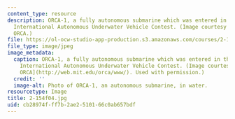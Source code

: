 ```yaml
---
content_type: resource
description: ORCA-1, a fully autonomous submarine which was entered in the First Annual
  International Autonomous Underwater Vehicle Contest. (Image courtesy of MIT Project
  ORCA.)
file: https://ol-ocw-studio-app-production.s3.amazonaws.com/courses/2-154-maneuvering-and-control-of-surface-and-underwater-vehicles-13-49-fall-2004/cb28974fff7b2ae2510166c0ab657bdf_2-154f04.jpg
file_type: image/jpeg
image_metadata:
  caption: ORCA-1, a fully autonomous submarine which was entered in the First Annual
    International Autonomous Underwater Vehicle Contest. (Image courtesy of [MIT Project
    ORCA](http://web.mit.edu/orca/www/). Used with permission.)
  credit: ''
  image-alt: Photo of ORCA-1, an autonomous submarine, in water.
resourcetype: Image
title: 2-154f04.jpg
uid: cb28974f-ff7b-2ae2-5101-66c0ab657bdf
---
```

